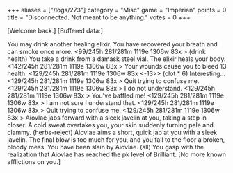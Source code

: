+++
aliases = ["/logs/273"]
category = "Misc"
game = "Imperian"
points = 0
title = "Disconnected. Not meant to be anything."
votes = 0
+++

[Welcome back.]
[Buffered data:]

You may drink another healing elixir.
You have recovered your breath and can smoke once more.
<99/245h 281/281m 1119e 1306w 83x <ebpp> <w> <bd>> (drink health) 
You take a drink from a damask steel vial.
The elixir heals your body.
<142/245h 281/281m 1119e 1306w 83x <ebpp> <w> <bd>> 
Your wounds cause you to bleed 13 health.
<129/245h 281/281m 1119e 1306w 83x <ebpp> <w> <bd> <-13>> (clot * 6) 
Interesting...
<129/245h 281/281m 1119e 1306w 83x <ebpp> <w> <bd>> 
Quit trying to confuse me.
<129/245h 281/281m 1119e 1306w 83x <ebpp> <w> <bd>> 
I do not understand.
<129/245h 281/281m 1119e 1306w 83x <ebpp> <w> <bd>> 
You've baffled me!
<129/245h 281/281m 1119e 1306w 83x <ebpp> <w> <bd>> 
I am not sure I understand that.
<129/245h 281/281m 1119e 1306w 83x <ebpp> <w> <bd>> 
Quit trying to confuse me.
<129/245h 281/281m 1119e 1306w 83x <ebpp> <w> <bd>> 
Aiovlae jabs forward with a sleek javelin at you, taking a step in closer.
A cold sweat overtakes you, your skin suddenly turning pale and clammy. (herbs-reject)
Aiovlae aims a short, quick jab at you with a sleek javelin.
The final blow is too much for you, and you fall to the floor a broken, bloody 
mess.
You have been slain by Aiovlae. (all)
You gasp with the realization that Aiovlae has reached the pk level of 
Brilliant.
[No more known afflictions on you.]